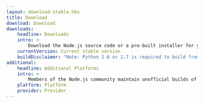 ```yaml
---
layout: download-stable.hbs
title: Download
download: Download
downloads:
    headline: Downloads
    intro: >
        Download the Node.js source code or a pre-built installer for your platform, and start developing today.
    currentVersion: Current stable version
    buildDisclaimer: "Note: Python 2.6 or 2.7 is required to build from source tarballs."
additional:
    headline: Additional Platforms
    intro: >
        Members of the Node.js community maintain unofficial builds of Node.js for additional platforms. Note that such builds are not supported by the Node.js core team and may not yet be at the same build level as current Node.js release.
    platform: Platform
    provider: Provider
---
```

